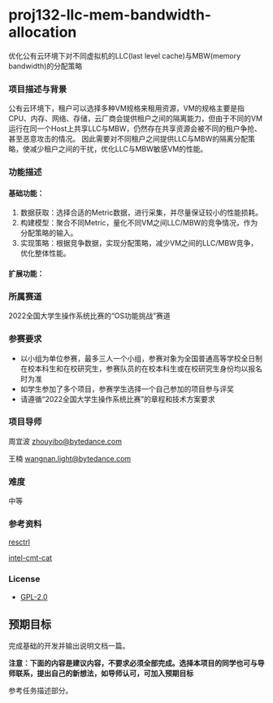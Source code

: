 # proj132-llc-mem-bandwidth-allocation
优化公有云环境下对不同虚拟机的LLC(last level cache)与MBW(memory bandwidth)的分配策略


### 项目描述与背景
公有云环境下，租户可以选择多种VM规格来租用资源，VM的规格主要是指CPU、内存、网络、存储，云厂商会提供租户之间的隔离能力，但由于不同的VM运行在同一个Host上共享LLC与MBW，仍然存在共享资源会被不同的租户争抢、甚至恶意攻击的情况。
因此需要对不同租户之间提供LLC与MBW的隔离分配策略，使减少租户之间的干扰，优化LLC与MBW敏感VM的性能。

### 功能描述

#### 基础功能：
1. 数据获取：选择合适的Metric数据，进行采集，并尽量保证较小的性能损耗。
2. 构建模型：聚合不同Metric，量化不同VM之间LLC/MBW的竞争情况，作为分配策略的输入。
3. 实现策略：根据竞争数据，实现分配策略，减少VM之间的LLC/MBW竞争，优化整体性能。


#### 扩展功能：


### 所属赛道

2022全国大学生操作系统比赛的“OS功能挑战”赛道



### 参赛要求

- 以小组为单位参赛，最多三人一个小组，参赛对象为全国普通高等学校全日制在校本科生和在校研究生，参赛队员的在校本科生或在校研究生身份均以报名时为准
- 如学生参加了多个项目，参赛学生选择一个自己参加的项目参与评奖
- 请遵循“2022全国大学生操作系统比赛”的章程和技术方案要求



### 项目导师

周宜波 zhouyibo@bytedance.com

王楠 wangnan.light@bytedance.com




### 难度

中等


### 参考资料
[resctrl](https://www.kernel.org/doc/html/latest/x86/resctrl.html)

[intel-cmt-cat](https://github.com/intel/intel-cmt-cat/wiki)  



### License

* [GPL-2.0](https://opensource.org/licenses/GPL-2.0)



## 预期目标

完成基础的开发并输出说明文档一篇。

**注意：下面的内容是建议内容，不要求必须全部完成。选择本项目的同学也可与导师联系，提出自己的新想法，如导师认可，可加入预期目标**

参考任务描述部分。
